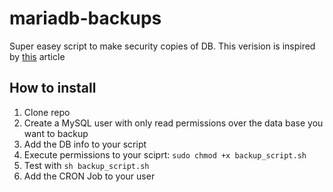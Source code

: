 # mariadb-backups

Super easey script to make security copies of DB. This verision is inspired by [this](https://simon-davies.name/bash/backing-up-mysql-databases) article

## How to install

1. Clone repo
2. Create a MySQL user with only read permissions over the data base you want to backup
3. Add the DB info to your script
4. Execute permissions to your sciprt: `sudo chmod +x backup_script.sh`
5. Test with `sh backup_script.sh`
6. Add the CRON Job to your user

